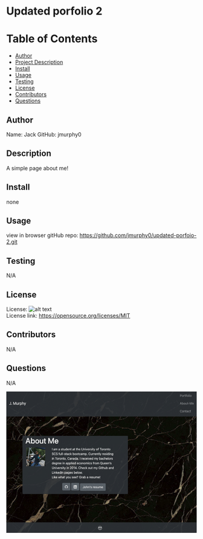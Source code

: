 # Updated porfolio 2

# Table of Contents

- [Author](##Author)
- [Project Description](##Description)
- [Install](##Install)
- [Usage](##Usage)
- [Testing](##Testing)
- [License](##License)
- [Contributors](##Contributors)
- [Questions](##Questions)

## Author

Name: Jack
GitHub: jmurphy0

## Description

A simple page about me!

## Install

none

## Usage

view in browser
gitHub repo: https://github.com/jmurphy0/updated-porfoio-2.git

## Testing

N/A

## License

License: ![alt text](https://img.shields.io/badge/License-MIT-yellow.svg)  
 License link: https://opensource.org/licenses/MIT

## Contributors

N/A

## Questions

N/A

![alt text](./assets/imgs/updatedAboutMe.png)
